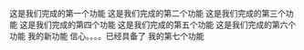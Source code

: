 这是我们完成的第一个功能
这是我们完成的第二个功能
这是我们完成的第三个功能
这是我们完成的第四个功能
这是我们完成的第五个功能
这是我们完成的第六个功能
我的新功能
信心。。。。已经具备了
我的第七个功能